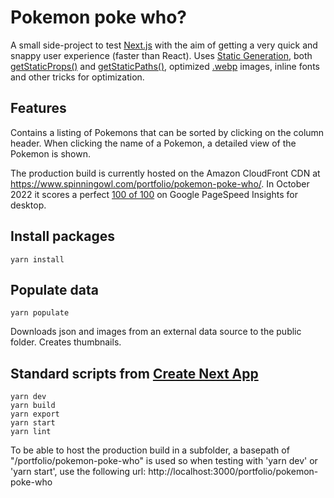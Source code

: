 # Pokemon poke who?

A small side-project to test [Next.js](https://nextjs.org/) with the aim of getting a very quick and snappy user experience (faster than React). Uses [Static Generation](https://nextjs.org/docs/basic-features/pages#static-generation-recommended), both [getStaticProps()](https://nextjs.org/docs/basic-features/data-fetching/get-static-props) and [getStaticPaths()](https://nextjs.org/docs/basic-features/data-fetching/get-static-paths), optimized [.webp](https://caniuse.com/webp) images, inline fonts and other tricks for optimization.

## Features

Contains a listing of Pokemons that can be sorted by clicking on the column header. When clicking the name of a Pokemon, a detailed view of the Pokemon is shown.

The production build is currently hosted on the Amazon CloudFront CDN at https://www.spinningowl.com/portfolio/pokemon-poke-who/. In October 2022 it scores a perfect [100 of 100](https://pagespeed.web.dev/report?url=https%3A%2F%2Fwww.spinningowl.com%2Fportfolio%2Fpokemon-poke-who%2F&form_factor=desktop) on Google PageSpeed Insights for desktop.

## Install packages
    
    yarn install

## Populate data

    yarn populate

Downloads json and images from an external data source to the public folder. Creates thumbnails.

## Standard scripts from [Create Next App](https://nextjs.org/docs/api-reference/create-next-app)

    yarn dev
    yarn build
    yarn export
    yarn start
    yarn lint

To be able to host the production build in a subfolder, a basepath of "/portfolio/pokemon-poke-who" is used so when testing with 'yarn dev' or 'yarn start', use the following url: http://localhost:3000/portfolio/pokemon-poke-who